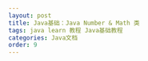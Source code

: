 ```yaml
---
layout: post
title: Java基础：Java Number & Math 类
tags: java learn 教程 Java基础教程
categories: Java文档
order: 9
---
```

